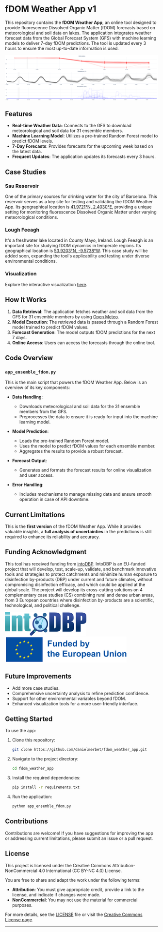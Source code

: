 # fDOM Weather App v1

This repository contains the **fDOM Weather App**, an online tool designed to provide fluorescence Dissolved Organic Matter (fDOM) forecasts based on meteorological and soil data on lakes. The application integrates weather forecast data from the Global Forecast System (GFS) with machine learning models to deliver 7-day fDOM predictions. The tool is updated every 3 hours to ensure the most up-to-date information is used.

![example](./images/example.png)

## Features

- **Real-time Weather Data**: Connects to the GFS to download meteorological and soil data for 31 ensemble members.
- **Machine Learning Model**: Utilizes a pre-trained Random Forest model to predict fDOM levels.
- **7-Day Forecasts**: Provides forecasts for the upcoming week based on the latest data.
- **Frequent Updates**: The application updates its forecasts every 3 hours.

## Case Studies

### Sau Reservoir

One of the primary sources for drinking water for the city of Barcelona. This reservoir serves as a key site for testing and validating the fDOM Weather App. Its geographical location is [41.9721°N, 2.4030°E](https://www.google.com/maps?q=41.9721,2.4030 "target=_blank"), providing a unique setting for monitoring fluorescence Dissolved Organic Matter under varying meteorological conditions.

### Lough Feeagh

It's a freshwater lake located in County Mayo, Ireland. Lough Feeagh is an important site for studying fDOM dynamics in temperate regions. Its geographical location is [53.9203°N, -9.5738°W](https://www.google.com/maps?q=53.9203,-9.5738 "target=_blank"). This case study will be added soon, expanding the tool's applicability and testing under diverse environmental conditions.

### Visualization

Explore the interactive visualization [here](https://danielmerbet.github.io/fdom_weather_app/static/plot.html).

## How It Works

1. **Data Retrieval**: The application fetches weather and soil data from the GFS for 31 ensemble members by using [Open Meteo](https://open-meteo.com/ "target=_blank").
2. **Model Execution**: The retrieved data is passed through a Random Forest model trained to predict fDOM values.
3. **Forecast Generation**: The model outputs fDOM predictions for the next 7 days.
4. **Online Access**: Users can access the forecasts through the online tool. 

## Code Overview

### `app_ensemble_fdom.py`

This is the main script that powers the fDOM Weather App. Below is an overview of its key components:

- **Data Handling**:
  - Downloads meteorological and soil data for the 31 ensemble members from the GFS.
  - Preprocesses the data to ensure it is ready for input into the machine learning model.

- **Model Prediction**:
  - Loads the pre-trained Random Forest model.
  - Uses the model to predict fDOM values for each ensemble member.
  - Aggregates the results to provide a robust forecast.

- **Forecast Output**:
  - Generates and formats the forecast results for online visualization and user access.

- **Error Handling**:
  - Includes mechanisms to manage missing data and ensure smooth operation in case of API downtime.

## Current Limitations

This is the **first version** of the fDOM Weather App. While it provides valuable insights, a **full analysis of uncertainties** in the predictions is still required to enhance its reliability and accuracy.

## Funding Acknowledgment

This tool has received funding from [intoDBP](https://intodbp.eu/ "target=_blank"). IntoDBP is an EU-funded project that will develop, test, scale-up, validate, and benchmark innovative tools and strategies to protect catchments and minimize human exposure to disinfection by-products (DBP) under current and future climates, without compromising disinfection efficacy, and which could be applied at the global scale. The project will develop its cross-cutting solutions on 4 complementary case studies (CS) combining rural and dense urban areas, from 3 European countries where disinfection by-products are a scientific, technological, and political challenge.

![intoDBP](./images/intodbp.png)
![eu](./images/eu.png)

## Future Improvements

- Add more case studies.
- Comprehensive uncertainty analysis to refine prediction confidence.
- Support for other environmental variables beyond fDOM.
- Enhanced visualization tools for a more user-friendly interface.


## Getting Started

To use the app:

1. Clone this repository:
   ```bash
   git clone https://github.com/danielmerbet/fdom_weather_app.git
   ```
2. Navigate to the project directory:
   ```bash
   cd fdom_weather_app
   ```
3. Install the required dependencies:
   ```bash
   pip install -r requirements.txt
   ```
4. Run the application:
   ```bash
   python app_ensemble_fdom.py
   ```

## Contributions

Contributions are welcome! If you have suggestions for improving the app or addressing current limitations, please submit an issue or a pull request.

## License

This project is licensed under the Creative Commons Attribution-NonCommercial 4.0 International (CC BY-NC 4.0) License. 

You are free to share and adapt the work under the following terms:
- **Attribution**: You must give appropriate credit, provide a link to the license, and indicate if changes were made.
- **NonCommercial**: You may not use the material for commercial purposes.

For more details, see the [LICENSE](LICENSE) file or visit the [Creative Commons License page](https://creativecommons.org/licenses/by-nc/4.0/).

---

